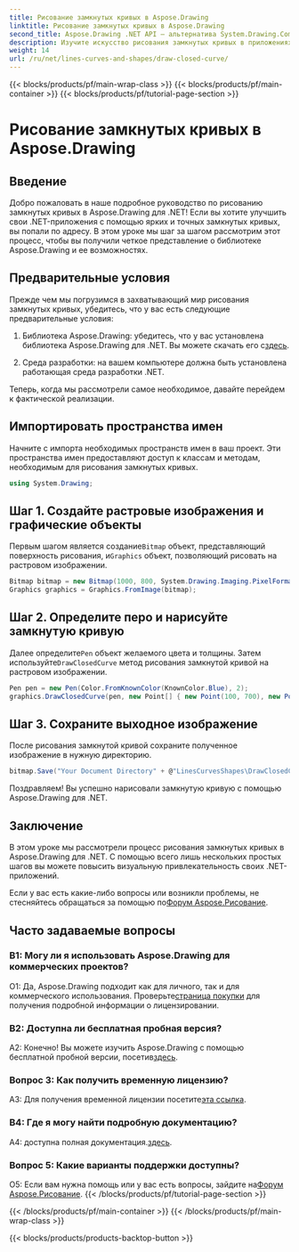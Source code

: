 ```yaml
---
title: Рисование замкнутых кривых в Aspose.Drawing
linktitle: Рисование замкнутых кривых в Aspose.Drawing
second_title: Aspose.Drawing .NET API — альтернатива System.Drawing.Common
description: Изучите искусство рисования замкнутых кривых в приложениях .NET с помощью Aspose.Drawing. Улучшите свои визуальные эффекты без особых усилий.
weight: 14
url: /ru/net/lines-curves-and-shapes/draw-closed-curve/
---
```


{{< blocks/products/pf/main-wrap-class >}}
{{< blocks/products/pf/main-container >}}
{{< blocks/products/pf/tutorial-page-section >}}

# Рисование замкнутых кривых в Aspose.Drawing

## Введение

Добро пожаловать в наше подробное руководство по рисованию замкнутых кривых в Aspose.Drawing для .NET! Если вы хотите улучшить свои .NET-приложения с помощью ярких и точных замкнутых кривых, вы попали по адресу. В этом уроке мы шаг за шагом рассмотрим этот процесс, чтобы вы получили четкое представление о библиотеке Aspose.Drawing и ее возможностях.

## Предварительные условия

Прежде чем мы погрузимся в захватывающий мир рисования замкнутых кривых, убедитесь, что у вас есть следующие предварительные условия:

1.  Библиотека Aspose.Drawing: убедитесь, что у вас установлена библиотека Aspose.Drawing для .NET. Вы можете скачать его с[здесь](https://releases.aspose.com/drawing/net/).

2. Среда разработки: на вашем компьютере должна быть установлена работающая среда разработки .NET.

Теперь, когда мы рассмотрели самое необходимое, давайте перейдем к фактической реализации.

## Импортировать пространства имен

Начните с импорта необходимых пространств имен в ваш проект. Эти пространства имен предоставляют доступ к классам и методам, необходимым для рисования замкнутых кривых.

```csharp
using System.Drawing;
```

## Шаг 1. Создайте растровые изображения и графические объекты

 Первым шагом является создание`Bitmap` объект, представляющий поверхность рисования, и`Graphics` объект, позволяющий рисовать на растровом изображении.

```csharp
Bitmap bitmap = new Bitmap(1000, 800, System.Drawing.Imaging.PixelFormat.Format32bppPArgb);
Graphics graphics = Graphics.FromImage(bitmap);
```

## Шаг 2. Определите перо и нарисуйте замкнутую кривую

 Далее определите`Pen` объект желаемого цвета и толщины. Затем используйте`DrawClosedCurve` метод рисования замкнутой кривой на растровом изображении.

```csharp
Pen pen = new Pen(Color.FromKnownColor(KnownColor.Blue), 2);
graphics.DrawClosedCurve(pen, new Point[] { new Point(100, 700), new Point(350, 600), new Point(500, 500), new Point(650, 600), new Point(900, 700) });
```

## Шаг 3. Сохраните выходное изображение

После рисования замкнутой кривой сохраните полученное изображение в нужную директорию.

```csharp
bitmap.Save("Your Document Directory" + @"LinesCurvesShapes\DrawClosedCurve_out.png");
```

Поздравляем! Вы успешно нарисовали замкнутую кривую с помощью Aspose.Drawing для .NET.

## Заключение

В этом уроке мы рассмотрели процесс рисования замкнутых кривых в Aspose.Drawing для .NET. С помощью всего лишь нескольких простых шагов вы можете повысить визуальную привлекательность своих .NET-приложений.

 Если у вас есть какие-либо вопросы или возникли проблемы, не стесняйтесь обращаться за помощью по[Форум Aspose.Рисование](https://forum.aspose.com/c/diagram/17).

## Часто задаваемые вопросы

### В1: Могу ли я использовать Aspose.Drawing для коммерческих проектов?

 О1: Да, Aspose.Drawing подходит как для личного, так и для коммерческого использования. Проверьте[страница покупки](https://purchase.aspose.com/buy) для получения подробной информации о лицензировании.

### В2: Доступна ли бесплатная пробная версия?

 А2: Конечно! Вы можете изучить Aspose.Drawing с помощью бесплатной пробной версии, посетив[здесь](https://releases.aspose.com/).

### Вопрос 3: Как получить временную лицензию?

 A3: Для получения временной лицензии посетите[эта ссылка](https://purchase.aspose.com/temporary-license/).

### В4: Где я могу найти подробную документацию?

 A4: доступна полная документация.[здесь](https://reference.aspose.com/drawing/net/).

### Вопрос 5: Какие варианты поддержки доступны?

 О5: Если вам нужна помощь или у вас есть вопросы, зайдите на[Форум Aspose.Рисование](https://forum.aspose.com/c/diagram/17).
{{< /blocks/products/pf/tutorial-page-section >}}

{{< /blocks/products/pf/main-container >}}
{{< /blocks/products/pf/main-wrap-class >}}

{{< blocks/products/products-backtop-button >}}
